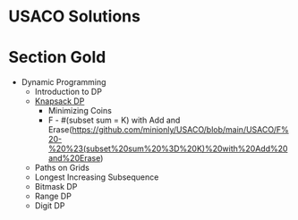# USACO Solutions

# Section Gold
- Dynamic Programming
    - Introduction to DP
    - [Knapsack DP](https://usaco.guide/gold/knapsack?lang=cpp)
      - Minimizing Coins
      - F - #(subset sum = K) with Add and Erase(https://github.com/minionly/USACO/blob/main/USACO/F%20-%20%23(subset%20sum%20%3D%20K)%20with%20Add%20and%20Erase)
    - Paths on Grids
    - Longest Increasing Subsequence
    - Bitmask DP
    - Range DP
    - Digit DP
